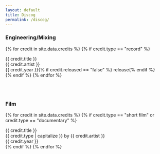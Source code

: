 ```yaml
---
layout: default
title: Discog
permalink: /discog/
---
```


<div class="row mt-2">
  <div class="col">
   <h3>Engineering/Mixing</h3>
  </div>
</div>

{% for credit in site.data.credits %}
  {% if credit.type == "record" %}
<div class="row mt-2">
  <div class="col"> 
   <span class="credit-title">{{ credit.title }}</span> 
  </div>
  <div class="col"> 
   <span class="credit-artist">{{ credit.artist }}</span>
  </div>
  <div class="col"> 
   <span class="credit-year">{{ credit.year }}</span>{% if credit.released == "false" %}<span> release</span>{% endif %}
  </div>
</div>
{% endif %}
{% endfor %}

<br><br> 

<div class="row mt-2">
  <div class="col">
   <h3>Film</h3>
  </div>
</div>

{% for credit in site.data.credits %}
  {% if credit.type == "short film" or credit.type == "documentary" %}
<div class="row mt-2">
  <div class="col"> 
   <span class="credit-title">{{ credit.title }}</span>
  </div>
  <div class="col"> 
   <span class="credit-type">{{ credit.type | capitalize }}</span> by <span class="credit-artist">{{ credit.artist }}</span>
  </div>
  <div class="col"> 
   <span class="credit-year">{{ credit.year }}</span>
  </div>
</div>
  {% endif %}
{% endfor %}
